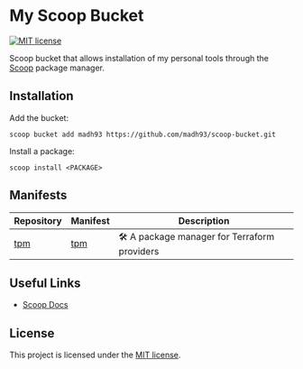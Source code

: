 # My Scoop Bucket

[![MIT license](https://img.shields.io/badge/License-MIT-blue.svg)](https://lbesson.mit-license.org/)

Scoop bucket that allows installation of my personal tools through the [Scoop](https://scoop.sh/) package manager.

## Installation

Add the bucket:

```shell
scoop bucket add madh93 https://github.com/madh93/scoop-bucket.git
```

Install a package:

```shell
scoop install <PACKAGE>
```

## Manifests

| Repository | Manifest | Description |
| ---------- | ------- | ----------- |
| [tpm](https://github.com/Madh93/tpm) | [tpm](tpm.json) | :hammer_and_wrench: A package manager for Terraform providers  |

## Useful Links

- [Scoop Docs](https://scoop.sh/)

## License

This project is licensed under the [MIT license](LICENSE).
